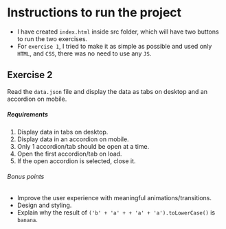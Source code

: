 # Instructions to run the project
* I have created `index.html` inside src folder, which will have two buttons to run the two exercises.
* For `exercise 1`, I tried to make it as simple as possible and used only `HTML`, and `CSS`, there was no need to use any `JS`.


Exercise 2
---
Read the `data.json` file and display the data as tabs on desktop and an accordion on mobile.

##### Requirements
1. Display data in tabs on desktop.
2. Display data in an accordion on mobile.
3. Only 1 accordion/tab should be open at a time.
4. Open the first accordion/tab on load.
5. If the open accordion is selected, close it.

###### Bonus points
* Improve the user experience with meaningful animations/transitions.
* Design and styling.
* Explain why the result of `('b' + 'a' + + 'a' + 'a').toLowerCase()` is `banana`.